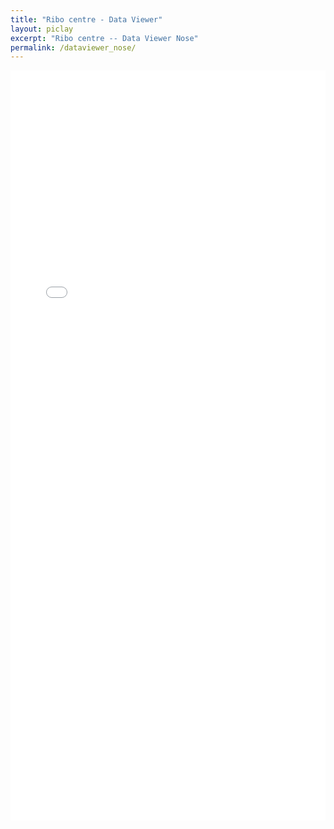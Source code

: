 ```yaml
---
title: "Ribo centre - Data Viewer"
layout: piclay
excerpt: "Ribo centre -- Data Viewer Nose"
permalink: /dataviewer_nose/
---
```

<div class="container-fluid">
  <div class="row">
  <div class="col-xs-12">
  <iframe src="../cirro/index.html#q={&quot;dataset&quot;:&quot;scVI&quot;,&quot;embeddings&quot;:[{&quot;name&quot;:&quot;X_umap&quot;,&quot;dimensions&quot;:2}],&quot;layers&quot;:[],&quot;activeFeature&quot;:{&quot;name&quot;:&quot;organ&quot;,&quot;type&quot;:&quot;obsCat&quot;,&quot;embeddingKey&quot;:&quot;organ_X_umap&quot;},&quot;q&quot;:[{&quot;id&quot;:&quot;organ&quot;,&quot;type&quot;:&quot;obsCat&quot;}],&quot;datasetFilter&quot;:{&quot;organ&quot;:{&quot;value&quot;:[&quot;Nose&quot;],&quot;operation&quot;:&quot;in&quot;}},&quot;embeddingLabels&quot;:[&quot;celltype&quot;]}" class="rounded-iframe" width="100%" height="1200" frameborder="0"></iframe>
  </div>
  </div>
</div>